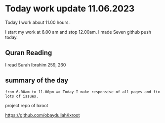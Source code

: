 # Today work update 11.06.2023

Today I work about 11.00 hours.

I start my work at 6.00 am and stop 12.00am.
I made Seven github push today.

## Quran Reading

I read Surah Ibrahim 259, 260

## summary of the day

    from 6.00am to 11.00pm => Today I make responsive of all pages and fix lots of issues.

project repo of lxroot

https://github.com/obaydullah/lxroot
